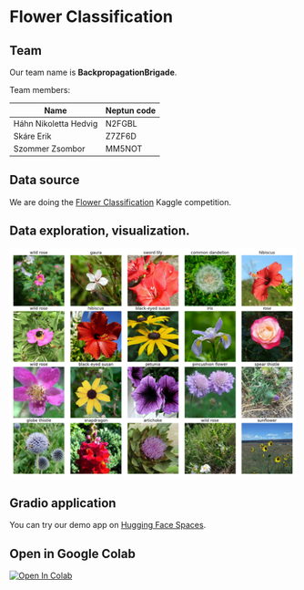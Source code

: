 # Flower Classification

## Team

Our team name is **BackpropagationBrigade**.

Team members:

| Name                  | Neptun code |
| --------------------- | ----------- |
| Háhn Nikoletta Hedvig | N2FGBL      |
| Skáre Erik            | Z7ZF6D      |
| Szommer Zsombor       | MM5NOT      |

## Data source

We are doing the [Flower Classification](https://www.kaggle.com/competitions/tpu-getting-started) Kaggle competition.

## Data exploration, visualization.

![](docs/flowers.png)

## Gradio application

You can try our demo app on [Hugging Face Spaces](https://huggingface.co/spaces/Melidon/flower-classification).

## Open in Google Colab

[![Open In Colab](https://colab.research.google.com/assets/colab-badge.svg)](https://colab.research.google.com/github.com/MeIidon/BackpropagationBrigade/blob/master/training.ipynb)
